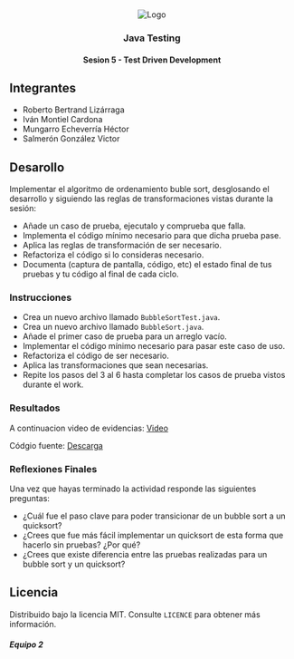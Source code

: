 <!-- PROJECT LOGO -->
<br />
<p align="center">
  <a>
    <img src="https://upload.wikimedia.org/wikipedia/commons/4/43/Cognizant_logo_2022.svg" alt="Logo">
  </a>

<h3 align="center">Java Testing</h3>
<h4 align="center">Sesion 5 - Test Driven Development</h4>

## Integrantes

* Roberto Bertrand Lizárraga
* Iván Montiel Cardona
* Mungarro Echeverría Héctor
* Salmerón González Victor

## Desarollo
Implementar el algoritmo de ordenamiento buble sort, desglosando el desarrollo y siguiendo las reglas de transformaciones vistas durante la sesión:

* Añade un caso de prueba, ejecutalo y comprueba que falla.
* Implementa el código mínimo necesario para que dicha prueba pase.
* Aplica las reglas de transformación de ser necesario.
* Refactoriza el código si lo consideras necesario.
* Documenta (captura de pantalla, código, etc) el estado final de tus pruebas y tu código al final de cada ciclo.

### Instrucciones

* Crea un nuevo archivo llamado `BubbleSortTest.java`.
* Crea un nuevo archivo llamado `BubbleSort.java`.
* Añade el primer caso de prueba para un arreglo vacío.
* Implementar el código mínimo necesario para pasar este caso de uso.
* Refactoriza el código de ser necesario.
* Aplica las transformaciones que sean necesarias.
* Repite los pasos del 3 al 6 hasta completar los casos de prueba vistos durante el work.

### Resultados

A continuacion video de evidencias: [Video](https://replit.com/@IvnMontiel1/PostworksBedu#Sesion%205/Evidencias_postwork_modulo04_Sesion_05.mp4)

Códgio fuente: [Descarga](https://replit.com/@IvnMontiel1/PostworksBedu#Sesion%205/postwork_sesion05.zip)



### Reflexiones Finales

Una vez que hayas terminado la actividad responde las siguientes preguntas:

* ¿Cuál fue el paso clave para poder transicionar de un bubble sort a un quicksort?
* ¿Crees que fue más fácil implementar un quicksort de esta forma que hacerlo sin pruebas? ¿Por qué?
* ¿Crees que existe diferencia entre las pruebas realizadas para un bubble sort y un quicksort?

## Licencia
Distribuido bajo la licencia MIT. Consulte `LICENCE` para obtener más información.

##### Equipo 2